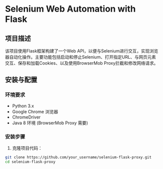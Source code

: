 # Selenium Web Automation with Flask

## 项目描述

该项目使用Flask框架构建了一个Web API，以便与Selenium进行交互，实现浏览器自动化操作。主要功能包括启动和停止Selenium、打开指定URL、与网页元素交互、保存和加载Cookies、以及使用BrowserMob Proxy拦截和修改网络请求。

## 安装与配置

### 环境要求

- Python 3.x
- Google Chrome 浏览器
- ChromeDriver
- Java 8 环境 (BrowserMob Proxy 需要)

### 安装步骤

1. 克隆项目代码：

```sh
git clone https://github.com/your_username/selenium-flask-proxy.git
cd selenium-flask-proxy